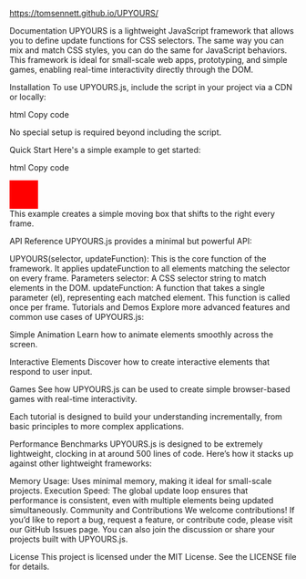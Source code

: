 https://tomsennett.github.io/UPYOURS/

Documentation
UPYOURS is a lightweight JavaScript framework that allows you to define update functions for CSS selectors. The same way you can mix and match CSS styles, you can do the same for JavaScript behaviors. This framework is ideal for small-scale web apps, prototyping, and simple games, enabling real-time interactivity directly through the DOM.

Installation
To use UPYOURS.js, include the script in your project via a CDN or locally:

html
Copy code
<script src="[https://cdn.your-cdn-link.com/upyours.js](https://cdn.jsdelivr.net/gh/tomsennett/UPYOURS@main/upyours.js)"></script>
No special setup is required beyond including the script.

Quick Start
Here's a simple example to get started:

html
Copy code
<!DOCTYPE html>
<html lang="en">
<head>
  <meta charset="UTF-8">
  <meta name="viewport" content="width=device-width, initial-scale=1.0">
  <title>UPYOURS.js Example</title>
</head>
<body>
  <div id="moving-box" style="width: 50px; height: 50px; background-color: red;"></div>
  
  <script src="upyours.js"></script>
  <script>
    UPYOURS('#moving-box', function(el) {
      el.style.left = (parseInt(el.style.left || 0) + 1) + 'px';
    });
  </script>
</body>
</html>
This example creates a simple moving box that shifts to the right every frame.

API Reference
UPYOURS.js provides a minimal but powerful API:

UPYOURS(selector, updateFunction): This is the core function of the framework. It applies updateFunction to all elements matching the selector on every frame.
Parameters
selector: A CSS selector string to match elements in the DOM.
updateFunction: A function that takes a single parameter (el), representing each matched element. This function is called once per frame.
Tutorials and Demos
Explore more advanced features and common use cases of UPYOURS.js:

Simple Animation
Learn how to animate elements smoothly across the screen.

Interactive Elements
Discover how to create interactive elements that respond to user input.

Games
See how UPYOURS.js can be used to create simple browser-based games with real-time interactivity.

Each tutorial is designed to build your understanding incrementally, from basic principles to more complex applications.

Performance Benchmarks
UPYOURS.js is designed to be extremely lightweight, clocking in at around 500 lines of code. Here’s how it stacks up against other lightweight frameworks:

Memory Usage: Uses minimal memory, making it ideal for small-scale projects.
Execution Speed: The global update loop ensures that performance is consistent, even with multiple elements being updated simultaneously.
Community and Contributions
We welcome contributions! If you’d like to report a bug, request a feature, or contribute code, please visit our GitHub Issues page. You can also join the discussion or share your projects built with UPYOURS.js.

License
This project is licensed under the MIT License. See the LICENSE file for details.
